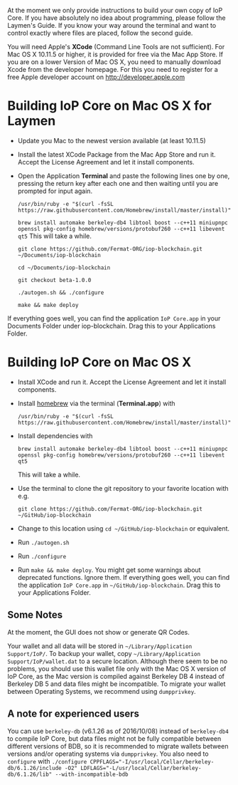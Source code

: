 At the moment we only provide instructions to build your own copy of IoP Core. If you have absolutely no idea about programming, please follow the Laymen's Guide. If you know your way around the terminal and want to control exactly where files are placed, follow the second guide.

You will need Apple's **XCode** (Command Line Tools are not sufficient). For Mac OS X 10.11.5 or higher, it is provided for free via the Mac App Store. If you are on a lower Version of Mac OS X, you need to manually download Xcode from the developer homepage. For this you need to register for a free Apple developer account on <http://developer.apple.com>

# Building IoP Core on Mac OS X for Laymen

- Update you Mac to the newest version available (at least 10.11.5)
- Install the latest XCode Package from the Mac App Store and run it. Accept the License Agreement and let it install components. 

- Open the Application **Terminal** and paste the following lines one by one, pressing the return key after each one and then waiting until you are prompted for input again.

  ```/usr/bin/ruby -e "$(curl -fsSL https://raw.githubusercontent.com/Homebrew/install/master/install)"```

  ```brew install automake berkeley-db4 libtool boost --c++11 miniupnpc openssl pkg-config homebrew/versions/protobuf260 --c++11 libevent qt5```
  This will take a while.
  
  ```git clone https://github.com/Fermat-ORG/iop-blockchain.git ~/Documents/iop-blockchain```
  
  ```cd ~/Documents/iop-blockchain```
  
  ```git checkout beta-1.0.0```
  
  ```./autogen.sh && ./configure```
  
  ```make && make deploy```

If everything goes well, you can find the application `IoP Core.app` in your Documents Folder under iop-blockchain. Drag this to your Applications Folder.

# Building IoP Core on Mac OS X 

- Install XCode and run it. Accept the License Agreement and let it install components. 

- Install [homebrew](http://brew.sh) via the terminal (**Terminal.app**) with

  ```
  /usr/bin/ruby -e "$(curl -fsSL https://raw.githubusercontent.com/Homebrew/install/master/install)"
  ```

- Install dependencies with

  ```
  brew install automake berkeley-db4 libtool boost --c++11 miniupnpc openssl pkg-config homebrew/versions/protobuf260 --c++11 libevent qt5
  ```

  This will take a while.

  
- Use the terminal to clone the git repository to your favorite location with e.g.

  ```
  git clone https://github.com/Fermat-ORG/iop-blockchain.git ~/GitHub/iop-blockchain
  ```

- Change to this location using `cd ~/GitHub/iop-blockchain` or equivalent.

- Run `./autogen.sh`

- Run `./configure`

- Run `make && make deploy`. You might get some warnings about deprecated functions. Ignore them. If everything goes well, you can find the application `IoP Core.app` in `~/GitHub/iop-blockchain`. Drag this to your Applications Folder.

## Some Notes

At the moment, the GUI does not show or generate QR Codes.

Your wallet and all data will be stored in `~/Library/Application Support/IoP/`. To backup your wallet, copy `~/Library/Application Support/IoP/wallet.dat` to a secure location. Although there seem to be no problems, you should use this wallet file only with the Mac OS X version of IoP Core, as the Mac version is compiled against Berkeley DB 4 instead of Berkeley DB 5 and data files might be incompatible. To migrate your wallet between Operating Systems, we recommend using `dumpprivkey`.


## A note for experienced users

You can use  `berkeley-db` (v6.1.26 as of 2016/10/08) instead of `berkeley-db4` to compile IoP Core, but data files might not be fully compatible between different versions of BDB, so it is recommended to migrate wallets between versions and/or operating systems via `dumpprivkey`. You also need to `configure` with `./configure CPPFLAGS="-I/usr/local/Cellar/berkeley-db/6.1.26/include -O2" LDFLAGS="-L/usr/local/Cellar/berkeley-db/6.1.26/lib" --with-incompatible-bdb`